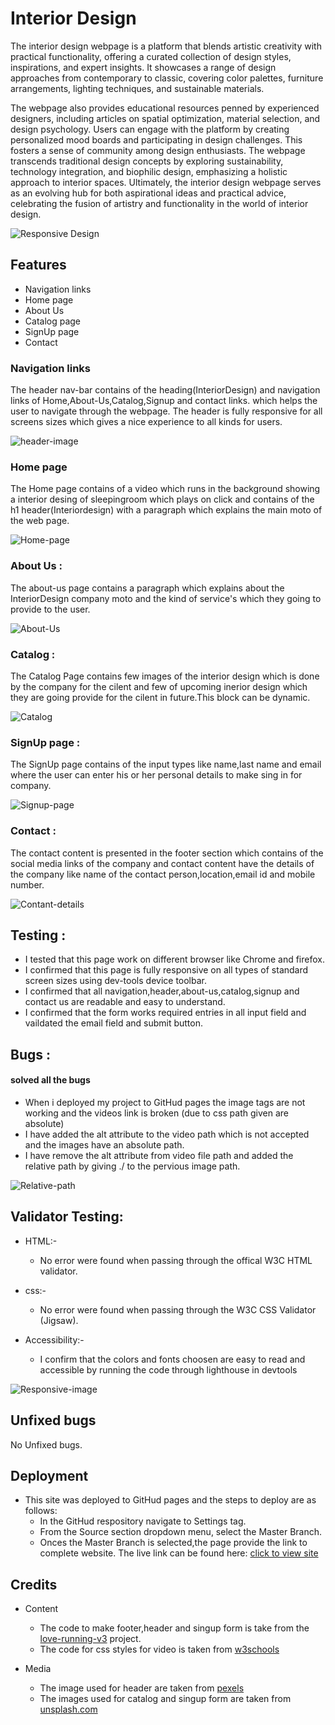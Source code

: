 # Interior Design 

The interior design webpage is a platform that blends artistic creativity with practical functionality, offering a curated collection of design styles, inspirations, and expert insights. It showcases a range of design approaches from contemporary to classic, covering color palettes, furniture arrangements, lighting techniques, and sustainable materials. 

The webpage also provides educational resources penned by experienced designers, including articles on spatial optimization, material selection, and design psychology. Users can engage with the platform by creating personalized mood boards and participating in design challenges. This fosters a sense of community among design enthusiasts. The webpage transcends traditional design concepts by exploring sustainability, technology integration, and biophilic design, emphasizing a holistic approach to interior spaces. Ultimately, the interior design webpage serves as an evolving hub for both aspirational ideas and practical advice, celebrating the fusion of artistry and functionality in the world of interior design.

![Responsive Design](./assets/images/responsive_design.png)

## Features

* Navigation links
* Home page
* About Us
* Catalog page
* SignUp page
* Contact 

### Navigation links

The header nav-bar contains of the heading(InteriorDesign) and navigation links of Home,About-Us,Catalog,Signup and contact links.
which helps the user to navigate through the webpage.
The header is fully responsive for all screens sizes which gives a nice experience to all kinds for users.

![header-image](./assets/images/header-content.png)

### Home page

The Home page contains of a video which runs in the background showing a interior desing of sleepingroom which plays on click and contains of the h1 header(Interiordesign) with a paragraph which explains the main moto of the web page.

![Home-page](./assets/images/home-page.png)

### About Us :

The about-us page contains a paragraph which explains about the InteriorDesign company moto and the kind of service's which they going to provide to the user.

![About-Us](./assets/images/About-us-content.png)

### Catalog :

The Catalog Page contains few images of the interior design which  is done by the company for the cilent and few of upcoming inerior design which they are going provide for the cilent in future.This block can be dynamic.

![Catalog](./assets/images/catalog-page.png)

### SignUp page :

The SignUp page contains of the input types like name,last name  and email where the user can enter his or her personal details to make  sing in for company.

![Signup-page](./assets/images/singup-page.png)

### Contact :

The contact content is presented in the footer section which contains of the social media links of the company 
and contact content have the details of the company like name of the contact person,location,email id and mobile number.

![Contant-details](./assets/images/contact%20_page.png)

## Testing :

* I tested that this page work on different browser like Chrome and firefox.
* I confirmed that this page is fully responsive on all types of standard screen sizes using dev-tools device toolbar.
* I confirmed that all navigation,header,about-us,catalog,signup and contact us are readable and easy to understand.
* I confirmed that the form works required entries in all input field and vaildated the email field and submit button.

## Bugs :

#### solved all the bugs

* When i deployed my project to GitHud pages the image tags are not working and the videos link is broken (due to css path given are absolute)
* I have added the alt attribute to the video path which is not accepted and the images have an absolute path.
* I have remove the alt attribute from video file path and added the relative path by giving ./ to the pervious image path.

![Relative-path](./assets/images/Relative-path.png)

## Validator Testing:

* HTML:-
    - No error were found when passing through the offical W3C HTML validator. 

* css:-
    - No error were  found when passing through the W3C CSS Validator (Jigsaw).

* Accessibility:-
    - I confirm that the colors and fonts choosen are easy to read and accessible by running the code through lighthouse in devtools

![Responsive-image](./assets/images/lighthouse-image.png)

## Unfixed bugs
No Unfixed bugs.
## Deployment
* This site was deployed to GitHud pages and the steps to deploy are as follows:
    - In the GitHud respository navigate to Settings tag.
    - From the Source section dropdown menu, select the Master Branch.
    - Onces the Master Branch is selected,the page provide the link to complete website.
The live link can be found here: [click to view site](https://kanchihari.github.io/interior-design/)

## Credits
* Content
    - The code to make footer,header and singup form is take from the [love-running-v3]() project.
    - The code for css styles for video is taken from [w3schools](www.W3schools.com)

* Media
    - The image used for header are taken from [pexels]()
    - The images used for catalog and singup form are taken from [unsplash.com](https://unsplash.com/) 
